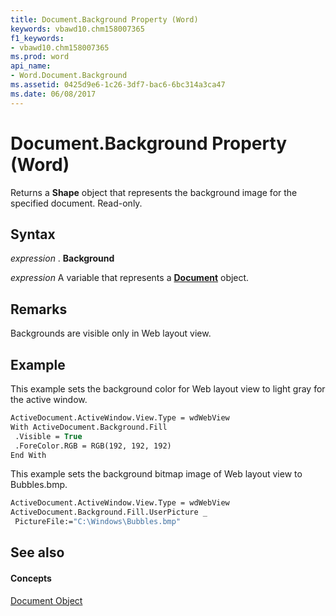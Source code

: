 ```yaml
---
title: Document.Background Property (Word)
keywords: vbawd10.chm158007365
f1_keywords:
- vbawd10.chm158007365
ms.prod: word
api_name:
- Word.Document.Background
ms.assetid: 0425d9e6-1c26-3df7-bac6-6bc314a3ca47
ms.date: 06/08/2017
---
```



# Document.Background Property (Word)

Returns a  **Shape** object that represents the background image for the specified document. Read-only.


## Syntax

 _expression_ . **Background**

 _expression_ A variable that represents a **[Document](document-object-word.md)** object.


## Remarks

Backgrounds are visible only in Web layout view.


## Example

This example sets the background color for Web layout view to light gray for the active window.


```vb
ActiveDocument.ActiveWindow.View.Type = wdWebView 
With ActiveDocument.Background.Fill 
 .Visible = True 
 .ForeColor.RGB = RGB(192, 192, 192) 
End With
```

This example sets the background bitmap image of Web layout view to Bubbles.bmp.




```vb
ActiveDocument.ActiveWindow.View.Type = wdWebView 
ActiveDocument.Background.Fill.UserPicture _ 
 PictureFile:="C:\Windows\Bubbles.bmp"
```


## See also


#### Concepts


[Document Object](document-object-word.md)

